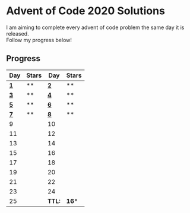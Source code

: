 # Advent of Code 2020 Solutions

I am aiming to complete every advent of code problem the same day it is released.  
Follow my progress below!  
  
## Progress
  
| Day | Stars | Day | Stars |
| ------ | ------ | ------ | ------ |
| **[1](https://github.com/mateom99/Advent-of-Code/tree/main/2020/Day%201)**  | ** | **[2](https://github.com/mateom99/Advent-of-Code/tree/main/2020/Day%202)** | ** |
| **[3](https://github.com/mateom99/Advent-of-Code/tree/main/2020/Day%203)**  | ** | **[4](https://github.com/mateom99/Advent-of-Code/tree/main/2020/Day%204)** | ** |
| **[5](https://github.com/mateom99/Advent-of-Code/tree/main/2020/Day%205)**  | ** | **[6](https://github.com/mateom99/Advent-of-Code/tree/main/2020/Day%205)** | ** |
| **[7](https://github.com/mateom99/Advent-of-Code/tree/main/2020/Day%207)**  | ** | **[8](https://github.com/mateom99/Advent-of-Code/tree/main/2020/Day%208)** | ** |
| 9                  |    | 10 |  |
| 11                 |    | 12 |  |
| 13                 |    | 14 |  |
| 15                 |    | 16 |  |
| 17                 |    | 18 |  |
| 19                 |    | 20 |  |
| 21                 |    | 22 |  |
| 23                 |    | 24 |  |
| 25                 |    | **TTL:** | **16*** |